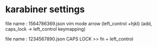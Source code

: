 # karabiner settings 

file name : 1564786369.json
vim mode arrow (left_control +hjkl)
(add, caps_lock -> left_control keymapping)

file name : 1234567890.json
CAPS LOCK >> fn + left_control 